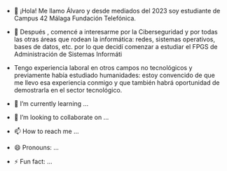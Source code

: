 - 👋 ¡Hola! Me llamo Álvaro y desde mediados del 2023 soy estudiante de Campus 42 Málaga Fundación Telefónica.

- 👀 Después , comencé a interesarme por la Ciberseguridad y por
  todas las otras áreas que rodean la informática: redes, sistemas operativos, bases de datos, etc.  por lo que
  decidí comenzar a estudiar el FPGS de Administración de Sistemas Informáti
  
- Tengo experiencia laboral en otros campos no tecnológicos y previamente había estudiado humanidades: estoy
  convencido de que me llevo esa experiencia conmigo y que también habrá oportunidad de demostrarla en el sector
  tecnológico.
  
- 🌱 I’m currently learning ...
- 💞️ I’m looking to collaborate on ...
- 📫 How to reach me ...
- 😄 Pronouns: ...
- ⚡ Fun fact: ...

<!---
alvapari/alvapari is a ✨ special ✨ repository because its `README.md` (this file) appears on your GitHub profile.
You can click the Preview link to take a look at your changes.
--->
